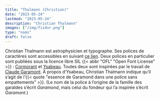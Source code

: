 ```yaml
---
title: "Thalmann (Christian)"
date: "2023-05-24"
lastmod: "2023-05-24"
description: "Christian Thalmann"
images: ["/img/fisdur.png"]
type: "noms"
draft: false
---
```


Christian Thalmann est astrophysicien et typographe.
Ses polices de caractères sont accessibles en suivant
[ce lien](https://www.myfonts.com/collections/catharsis-fonts-foundry).
Deux polices en particulier sont publiées sous la licence libre SIL
{{< abbr "OFL" "Open Font License" >}}&nbsp;:
[Cormorant](https://github.com/CatharsisFonts/Cormorant)
et
[Ysabeau](https://github.com/CatharsisFonts/Ysabeau).
Toutes deux sont inspirées par le travail de
[Claude Garamont](https://fr.wikipedia.org/wiki/Claude_Garamont).
À propos d’Ysabeau, Christian Thalmann indique qu’il s’agit de
l’{{< quote "essence de Garamond dans une police sans empattements" >}}.
(Le nom de la police à l’origine de la famille des garaldes s’écrit
*Garamond*, mais celui du fondeur qui l’a inspirée s’écrit *Garamont*.)
